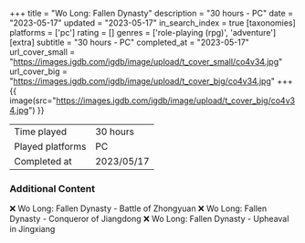 +++
title = "Wo Long: Fallen Dynasty"
description = "30 hours - PC"
date = "2023-05-17"
updated = "2023-05-17"
in_search_index = true
[taxonomies]
platforms = ['pc']
rating = []
genres = ['role-playing (rpg)', 'adventure']
[extra]
subtitle = "30 hours - PC"
completed_at = "2023-05-17"
url_cover_small = "https://images.igdb.com/igdb/image/upload/t_cover_small/co4v34.jpg"
url_cover_big = "https://images.igdb.com/igdb/image/upload/t_cover_big/co4v34.jpg"
+++
{{ image(src="https://images.igdb.com/igdb/image/upload/t_cover_big/co4v34.jpg") }}

|              |            |
| ------------ | ---------- |
| Time played  | 30 hours |
| Played platforms    | PC |
| Completed at | 2023/05/17 |



### Additional Content


❌ Wo Long: Fallen Dynasty - Battle of Zhongyuan
❌ Wo Long: Fallen Dynasty - Conqueror of Jiangdong
❌ Wo Long: Fallen Dynasty - Upheaval in Jingxiang